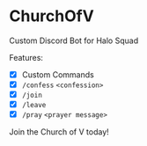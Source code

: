 # ChurchOfV
Custom Discord Bot for Halo Squad

Features:
- [x] Custom Commands
 - [x] `/confess` `<confession>`  
 - [x] `/join`
 - [x] `/leave`
 - [x] `/pray` `<prayer message>`

Join the Church of V today!